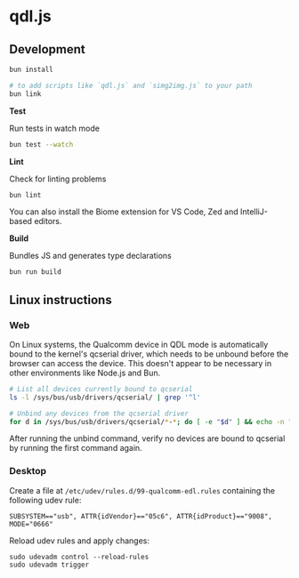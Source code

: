 # qdl.js

## Development

```sh
bun install

# to add scripts like `qdl.js` and `simg2img.js` to your path
bun link
```

**Test**

Run tests in watch mode

```sh
bun test --watch
```

**Lint**

Check for linting problems

```sh
bun lint
```

You can also install the Biome extension for VS Code, Zed and IntelliJ-based editors.

**Build**

Bundles JS and generates type declarations

```sh
bun run build
```

## Linux instructions

### Web

On Linux systems, the Qualcomm device in QDL mode is automatically bound to the kernel's qcserial driver, which needs to
be unbound before the browser can access the device. This doesn't appear to be necessary in other environments like
Node.js and Bun.

```sh
# List all devices currently bound to qcserial
ls -l /sys/bus/usb/drivers/qcserial/ | grep '^l'
```

```sh
# Unbind any devices from the qcserial driver
for d in /sys/bus/usb/drivers/qcserial/*-*; do [ -e "$d" ] && echo -n "$(basename $d)" | sudo tee /sys/bus/usb/drivers/qcserial/unbind > /dev/null; done
```

After running the unbind command, verify no devices are bound to qcserial by running the first command again.

### Desktop

Create a file at `/etc/udev/rules.d/99-qualcomm-edl.rules` containing the following udev rule:
```
SUBSYSTEM=="usb", ATTR{idVendor}=="05c6", ATTR{idProduct}=="9008", MODE="0666"
```

Reload udev rules and apply changes:
```
sudo udevadm control --reload-rules
sudo udevadm trigger
```
